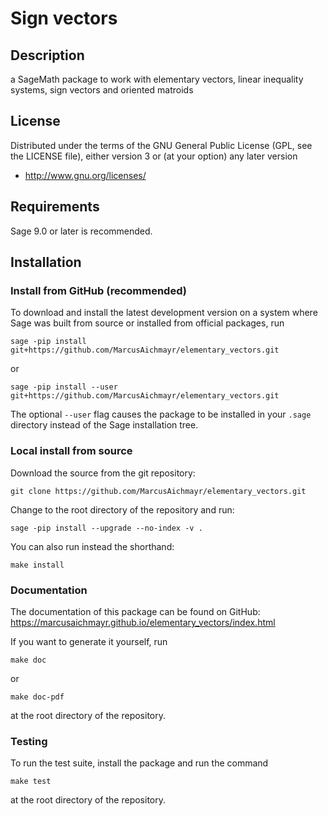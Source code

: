 # Sign vectors

## Description

a SageMath package to work with elementary vectors, linear inequality systems, sign vectors and oriented matroids

## License

Distributed under the terms of the GNU General Public License (GPL, see the
LICENSE file), either version 3 or (at your option) any later version

- http://www.gnu.org/licenses/

## Requirements

Sage 9.0 or later is recommended.

## Installation

### Install from GitHub (recommended)

To download and install the latest development version on a system where Sage
was built from source or installed from official packages, run

    sage -pip install git+https://github.com/MarcusAichmayr/elementary_vectors.git

or

    sage -pip install --user git+https://github.com/MarcusAichmayr/elementary_vectors.git

The optional `--user` flag causes the package to be installed in your `.sage` directory instead of the Sage installation tree.

### Local install from source

Download the source from the git repository:

    git clone https://github.com/MarcusAichmayr/elementary_vectors.git

Change to the root directory of the repository and run:

    sage -pip install --upgrade --no-index -v .

You can also run instead the shorthand:

    make install

### Documentation

The documentation of this package can be found on GitHub:
https://marcusaichmayr.github.io/elementary_vectors/index.html

If you want to generate it yourself, run

    make doc

or

    make doc-pdf

at the root directory of the repository.

### Testing

To run the test suite, install the package and run the command

    make test

at the root directory of the repository.
